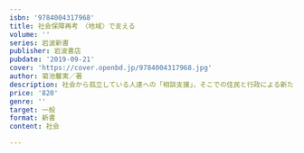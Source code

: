 ```yaml
---
isbn: '9784004317968'
title: 社会保障再考　〈地域〉で支える
volume: ''
series: 岩波新書
publisher: 岩波書店
pubdate: '2019-09-21'
cover: 'https://cover.openbd.jp/9784004317968.jpg'
author: 菊池馨実／著
description: 社会から孤立している人達への「相談支援」，そこでの住民と行政による新たな〈地域〉づくりから社会保障の未来を考える
price: '820'
genre: ''
target: 一般
format: 新書
content: 社会

---
```

